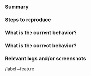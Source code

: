 ### Summary
<!-- Summarize the bug encountered concisely -->

### Steps to reproduce
<!-- Include use cases, benefits, goals, or any other details that will help us understand the problem better. -->

### What is the **current** behavior?

### What is the **correct** behavior?

### Relevant logs and/or screenshots

/label ~feature

